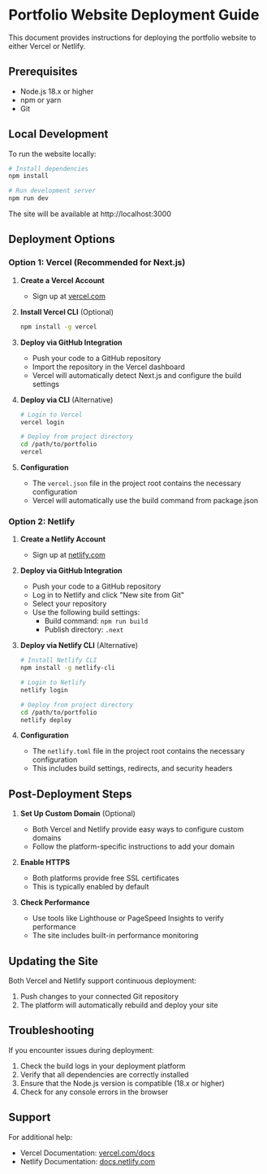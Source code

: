 # Portfolio Website Deployment Guide

This document provides instructions for deploying the portfolio website to either Vercel or Netlify.

## Prerequisites

- Node.js 18.x or higher
- npm or yarn
- Git

## Local Development

To run the website locally:

```bash
# Install dependencies
npm install

# Run development server
npm run dev
```

The site will be available at http://localhost:3000

## Deployment Options

### Option 1: Vercel (Recommended for Next.js)

1. **Create a Vercel Account**
   - Sign up at [vercel.com](https://vercel.com)

2. **Install Vercel CLI** (Optional)
   ```bash
   npm install -g vercel
   ```

3. **Deploy via GitHub Integration**
   - Push your code to a GitHub repository
   - Import the repository in the Vercel dashboard
   - Vercel will automatically detect Next.js and configure the build settings

4. **Deploy via CLI** (Alternative)
   ```bash
   # Login to Vercel
   vercel login

   # Deploy from project directory
   cd /path/to/portfolio
   vercel
   ```

5. **Configuration**
   - The `vercel.json` file in the project root contains the necessary configuration
   - Vercel will automatically use the build command from package.json

### Option 2: Netlify

1. **Create a Netlify Account**
   - Sign up at [netlify.com](https://netlify.com)

2. **Deploy via GitHub Integration**
   - Push your code to a GitHub repository
   - Log in to Netlify and click "New site from Git"
   - Select your repository
   - Use the following build settings:
     - Build command: `npm run build`
     - Publish directory: `.next`

3. **Deploy via Netlify CLI** (Alternative)
   ```bash
   # Install Netlify CLI
   npm install -g netlify-cli

   # Login to Netlify
   netlify login

   # Deploy from project directory
   cd /path/to/portfolio
   netlify deploy
   ```

4. **Configuration**
   - The `netlify.toml` file in the project root contains the necessary configuration
   - This includes build settings, redirects, and security headers

## Post-Deployment Steps

1. **Set Up Custom Domain** (Optional)
   - Both Vercel and Netlify provide easy ways to configure custom domains
   - Follow the platform-specific instructions to add your domain

2. **Enable HTTPS**
   - Both platforms provide free SSL certificates
   - This is typically enabled by default

3. **Check Performance**
   - Use tools like Lighthouse or PageSpeed Insights to verify performance
   - The site includes built-in performance monitoring

## Updating the Site

Both Vercel and Netlify support continuous deployment:

1. Push changes to your connected Git repository
2. The platform will automatically rebuild and deploy your site

## Troubleshooting

If you encounter issues during deployment:

1. Check the build logs in your deployment platform
2. Verify that all dependencies are correctly installed
3. Ensure that the Node.js version is compatible (18.x or higher)
4. Check for any console errors in the browser

## Support

For additional help:
- Vercel Documentation: [vercel.com/docs](https://vercel.com/docs)
- Netlify Documentation: [docs.netlify.com](https://docs.netlify.com)
